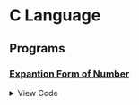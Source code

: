 # C Language

## Programs

### [Expantion Form of Number](Expantion.c)
<details><summary>View Code</summary>
<p>
<code>
```c++
#include"stdio.h"
#include"conio.h"
int main(){
    int no;
    printf("Enter No : ");
    scanf("%d",&no);
    int arr[20];
    int c=1,j=0;
    while (no>0)
    {
        int i=no%10;
        arr[j]=i*c;
        j++;
        printf(" + %d ",i*c);
        no/=10;
        c*=10;
    }
    j--;
    printf("\n");
    for (;j >-1;j--)
    {
        printf(" %d +",arr[j]);
    }
    getch(); 
}
```
</coode>
</p>
</details>